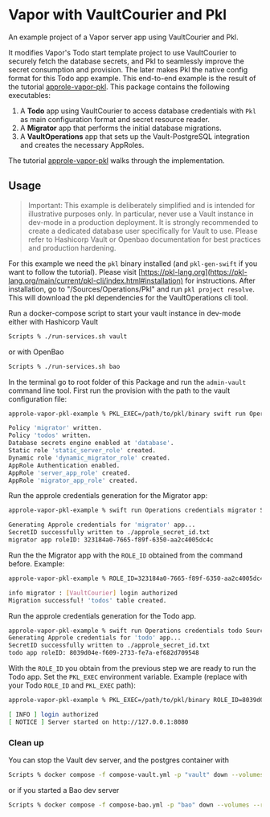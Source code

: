 #  Vapor with VaultCourier and Pkl

An example project of a Vapor server app using VaultCourier and Pkl.

It modifies Vapor's Todo start template project to use VaultCourier to securely fetch the database secrets, and Pkl to seamlessly improve the secret consumption and provision. The later makes Pkl the native config format for this Todo app example. This end-to-end example is the result of the tutorial [approle-vapor-pkl](https://swiftpackageindex.com/vault-courier/vault-courier/main/tutorials/vaultcourier/approle-vapor-pkl). This package contains the following executables:

1. A **Todo** app using VaultCourier to access database credentials with `Pkl` as main configuration format and secret resource reader.
2. A **Migrator** app that performs the initial database migrations.
3. A **VaultOperations** app that sets up the Vault-PostgreSQL integration and creates the necessary AppRoles.

The tutorial [approle-vapor-pkl](https://swiftpackageindex.com/vault-courier/vault-courier/main/tutorials/vaultcourier/approle-vapor-pkl) walks through the implementation.

## Usage

> Important: This example is deliberately simplified and is intended for illustrative purposes only. In particular, never use a Vault instance in dev-mode in a production deployment. It is strongly recommended to create a dedicated database user specifically for Vault to use. Please refer to Hashicorp Vault or Openbao documentation for best practices and production hardening.

For this example we need the `pkl` binary installed (and `pkl-gen-swift` if you want to follow the tutorial). Please visit [https://pkl-lang.org](https://pkl-lang.org/main/current/pkl-cli/index.html#installation) for instructions. After installation, go to "/Sources/Operations/Pkl" and run `pkl project resolve`. This will download the pkl dependencies for the VaultOperations cli tool.

Run a docker-compose script to start your vault instance in dev-mode either with Hashicorp Vault

```sh
Scripts % ./run-services.sh vault
```

or with OpenBao

```sh
Scripts % ./run-services.sh bao
```

In the terminal go to root folder of this Package and run the `admin-vault` command line tool. First run the provision with the path to the vault configuration file:

```sh
approle-vapor-pkl-example % PKL_EXEC=/path/to/pkl/binary swift run Operations provision Sources/Operations/Pkl/Stage/vaultAdminConfig.pkl

Policy 'migrator' written.
Policy 'todos' written.
Database secrets engine enabled at 'database'.
Static role 'static_server_role' created.
Dynamic role 'dynamic_migrator_role' created.
AppRole Authentication enabled.
AppRole 'server_app_role' created.
AppRole 'migrator_app_role' created.
```

Run the approle credentials generation for the Migrator app:

```sh
approle-vapor-pkl-example % swift run Operations credentials migrator Sources/Operations/Pkl/Stage/vaultAdminConfig.pkl

Generating Approle credentials for 'migrator' app...
SecretID successfully written to ./approle_secret_id.txt
migrator app roleID: 323184a0-7665-f89f-6350-aa2c4005dc4c
```

Run the the Migrator app with the `ROLE_ID` obtained from the command before. Example:

```sh
approle-vapor-pkl-example % ROLE_ID=323184a0-7665-f89f-6350-aa2c4005dc4c SECRET_ID_FILEPATH=./approle_secret_id.txt swift run Migrator

info migrator : [VaultCourier] login authorized
Migration successful! 'todos' table created.
```

Run the approle credentials generation for the Todo app.

```sh
approle-vapor-pkl-example % swift run Operations credentials todo Sources/Operations/Pkl/Stage/vaultAdminConfig.pkl
Generating Approle credentials for 'todo' app...
SecretID successfully written to ./approle_secret_id.txt
todo app roleID: 8039d04e-f609-2733-fe7a-ef682d709548
```

With the `ROLE_ID` you obtain from the previous step we are ready to run the Todo app. Set the `PKL_EXEC` environment variable. Example (replace with your Todo `ROLE_ID` and `PKL_EXEC` path):

```sh
approle-vapor-pkl-example % PKL_EXEC=/path/to/pkl/binary ROLE_ID=8039d04e-f609-2733-fe7a-ef682d709548 SECRET_ID_FILEPATH=./approle_secret_id.txt swift run App

[ INFO ] login authorized
[ NOTICE ] Server started on http://127.0.0.1:8080
```

### Clean up

You can stop the Vault dev server, and the postgres container with

```sh
Scripts % docker compose -f compose-vault.yml -p "vault" down --volumes --remove-orphans
```

or if you started a Bao dev server

```sh
Scripts % docker compose -f compose-bao.yml -p "bao" down --volumes --remove-orphans
```

